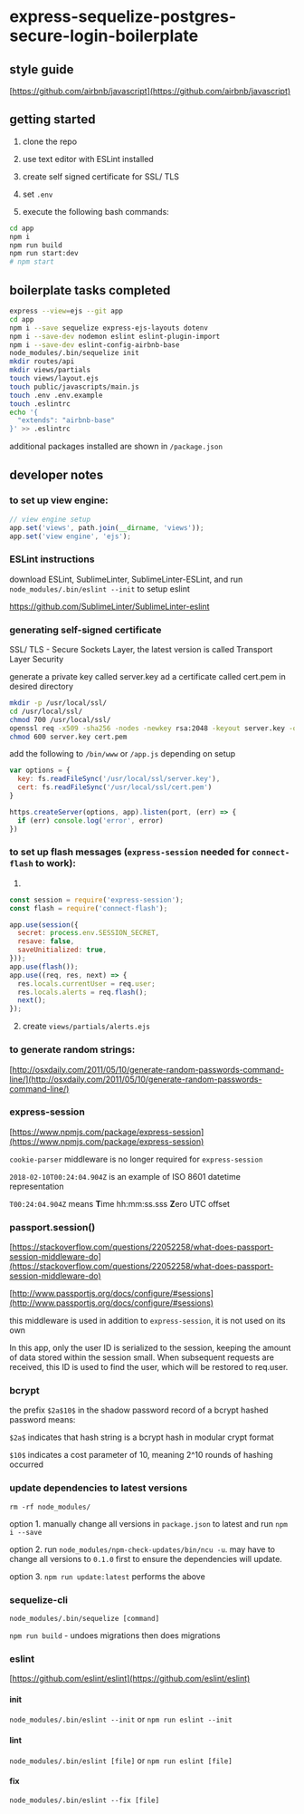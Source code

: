 # express-sequelize-postgres-secure-login-boilerplate

## style guide

[https://github.com/airbnb/javascript](https://github.com/airbnb/javascript)

## getting started

1. clone the repo

2. use text editor with ESLint installed

3. create self signed certificate for SSL/ TLS

4. set `.env`

5. execute the following bash commands:

```bash
cd app
npm i
npm run build
npm run start:dev
# npm start
```

## boilerplate tasks completed

```bash
express --view=ejs --git app
cd app
npm i --save sequelize express-ejs-layouts dotenv
npm i --save-dev nodemon eslint eslint-plugin-import
npm i --save-dev eslint-config-airbnb-base
node_modules/.bin/sequelize init
mkdir routes/api
mkdir views/partials
touch views/layout.ejs
touch public/javascripts/main.js
touch .env .env.example
touch .eslintrc
echo '{
  "extends": "airbnb-base"
}' >> .eslintrc
```

additional packages installed are shown in `/package.json`


## developer notes

### to set up view engine:

```js
// view engine setup
app.set('views', path.join(__dirname, 'views'));
app.set('view engine', 'ejs');
```

### ESLint instructions

download ESLint, SublimeLinter, SublimeLinter-ESLint, and run `node_modules/.bin/eslint --init` to setup eslint

https://github.com/SublimeLinter/SublimeLinter-eslint

### generating self-signed certificate

SSL/ TLS - Secure Sockets Layer, the latest version is called Transport Layer Security

generate a private key called server.key ad a certificate called cert.pem in desired directory

```bash
mkdir -p /usr/local/ssl/
cd /usr/local/ssl/
chmod 700 /usr/local/ssl/
openssl req -x509 -sha256 -nodes -newkey rsa:2048 -keyout server.key -out cert.pem -days 90
chmod 600 server.key cert.pem
```

add the following to `/bin/www` or `/app.js` depending on setup

```js
var options = {
  key: fs.readFileSync('/usr/local/ssl/server.key'),
  cert: fs.readFileSync('/usr/local/ssl/cert.pem')
}

https.createServer(options, app).listen(port, (err) => {
  if (err) console.log('error', error)
})
```

### to set up flash messages (`express-session` needed for `connect-flash` to work):

1.

```js
const session = require('express-session');
const flash = require('connect-flash');

app.use(session({
  secret: process.env.SESSION_SECRET,
  resave: false,
  saveUnitialized: true,
}));
app.use(flash());
app.use((req, res, next) => {
  res.locals.currentUser = req.user;
  res.locals.alerts = req.flash();
  next();
});
```

2. create `views/partials/alerts.ejs`

### to generate random strings:

[http://osxdaily.com/2011/05/10/generate-random-passwords-command-line/](http://osxdaily.com/2011/05/10/generate-random-passwords-command-line/)

### express-session

[https://www.npmjs.com/package/express-session](https://www.npmjs.com/package/express-session)

`cookie-parser` middleware is no longer required for `express-session`

`2018-02-10T00:24:04.904Z` is an example of ISO 8601 datetime representation

`T00:24:04.904Z` means **T**ime hh:mm:ss.sss **Z**ero UTC offset

### passport.session()

[https://stackoverflow.com/questions/22052258/what-does-passport-session-middleware-do](https://stackoverflow.com/questions/22052258/what-does-passport-session-middleware-do)

[http://www.passportjs.org/docs/configure/#sessions](http://www.passportjs.org/docs/configure/#sessions)

this middleware is used in addition to `express-session`, it is not used on its own

In this app, only the user ID is serialized to the session, keeping the amount of data stored within the session small. When subsequent requests are received, this ID is used to find the user, which will be restored to req.user.

### bcrypt

the prefix `$2a$10$` in the shadow password record of a bcrypt hashed password means:

`$2a$` indicates that hash string is a bcrypt hash in modular crypt format

`$10$` indicates a cost parameter of 10, meaning 2^10 rounds of hashing occurred

### update dependencies to latest versions

`rm -rf node_modules/`

option 1. manually change all versions in `package.json` to latest and run `npm i --save`

option 2. run `node_modules/npm-check-updates/bin/ncu -u`. may have to change all versions to `0.1.0` first to ensure the dependencies will update.

option 3. `npm run update:latest` performs the above

### sequelize-cli

`node_modules/.bin/sequelize [command]`

`npm run build` - undoes migrations then does migrations

### eslint

[https://github.com/eslint/eslint](https://github.com/eslint/eslint)

#### init

`node_modules/.bin/eslint --init` or `npm run eslint --init`

#### lint

`node_modules/.bin/eslint [file]` or `npm run eslint [file]`

#### fix

`node_modules/.bin/eslint --fix [file]`
